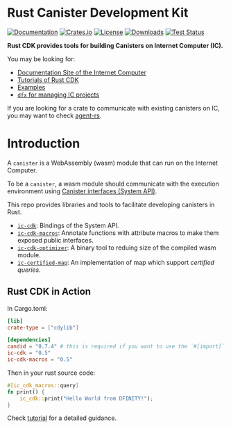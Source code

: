 # Rust Canister Development Kit

[![Documentation](https://docs.rs/ic-cdk/badge.svg)](https://docs.rs/ic-cdk/)
[![Crates.io](https://img.shields.io/crates/v/ic-cdk.svg)](https://crates.io/crates/ic-cdk)
[![License](https://img.shields.io/crates/l/ic-cdk.svg)](https://github.com/dfinity/cdk-rs/blob/main/src/ic-cdk/LICENSE)
[![Downloads](https://img.shields.io/crates/d/ic-cdk.svg)](https://crates.io/crates/ic-cdk)
[![Test Status](https://github.com/dfinity/cdk-rs/actions/workflows/test.yml/badge.svg)](https://github.com/dfinity/cdk-rs/actions)

**Rust CDK provides tools for building Canisters on Internet Computer (IC).**

You may be looking for:

- [Documentation Site of the Internet Computer](https://smartcontracts.org/)
- [Tutorials of Rust CDK](https://smartcontracts.org/docs/rust-guide/rust-intro.html)
- [Examples](https://github.com/dfinity/cdk-rs/tree/main/examples)
- [`dfx` for managing IC projects](https://github.com/dfinity/sdk)

If you are looking for a crate to communicate with existing canisters on IC,
you may want to check [agent-rs](https://github.com/dfinity/agent-rs).

# Introduction

A `canister` is a WebAssembly (wasm) module that can run on the Internet Computer.

To be a `canister`, a wasm module should communicate with the execution environment using [Canister interfaces (System API)](https://sdk.dfinity.org/docs/interface-spec/index.html#system-api).

This repo provides libraries and tools to facilitate developing canisters in Rust.

- [`ic-cdk`](https://github.com/dfinity/cdk-rs/tree/main/src/ic-cdk):
Bindings of the System API.
- [`ic-cdk-macros`](https://github.com/dfinity/cdk-rs/tree/main/src/ic-cdk-macros):
Annotate functions with attribute macros to make them exposed public interfaces.
- [`ic-cdk-optimizer`](https://github.com/dfinity/cdk-rs/tree/main/src/ic-cdk-optimizer):
A binary tool to reduing size of the compiled wasm module.
- [`ic-certified-map`](https://github.com/dfinity/cdk-rs/tree/main/src/ic-certified-map): An implementation of map which support *certified queries*.

## Rust CDK in Action

In Cargo.toml:

```toml
[lib]
crate-type = ["cdylib"]

[dependencies]
candid = "0.7.4" # this is required if you want to use the `#[import]` macro
ic-cdk = "0.5"
ic-cdk-macros = "0.5"
```

Then in your rust source code:

```rust
#[ic_cdk_macros::query]
fn print() {
    ic_cdk::print("Hello World from DFINITY!");
}
```

Check [tutorial](https://sdk.dfinity.org/docs/rust-guide/rust-quickstart.html) for a detailed guidance.
